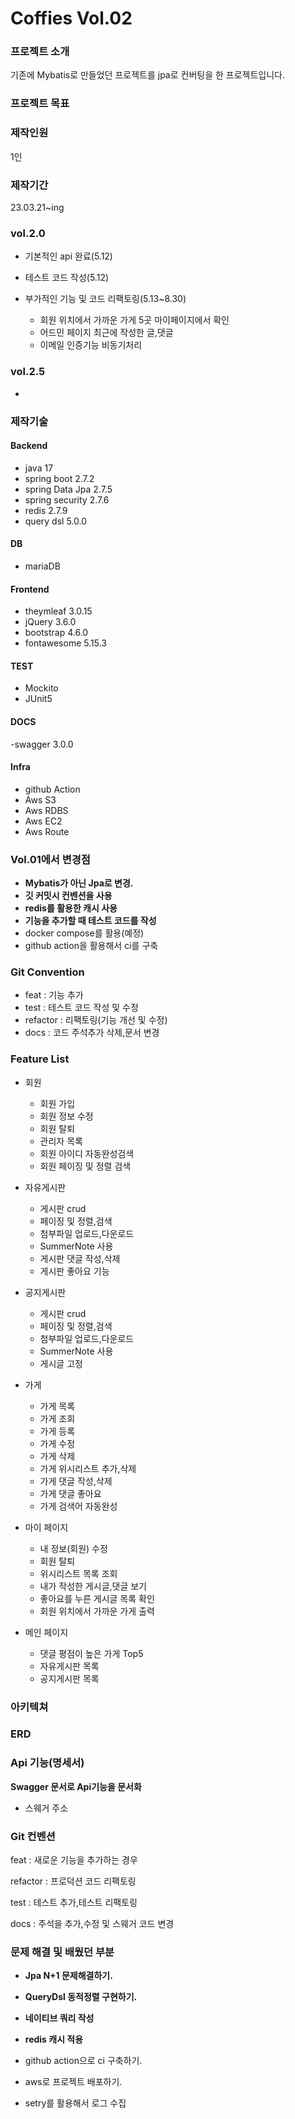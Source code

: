 # Coffies Vol.02

### 프로젝트 소개

 기존에 Mybatis로 만들었던 프로젝트를 jpa로 컨버팅을 한 프로젝트입니다. 

### 프로젝트 목표

### 제작인원
1인

### 제작기간

23.03.21~ing

### vol.2.0

- 기본적인 api 완료(5.12)


- 테스트 코드 작성(5.12)


- 부가적인 기능 및 코드 리팩토링(5.13~8.30)
  - 회원 위치에서 가까운 가게 5곳 마이페이지에서 확인
  - 어드민 페이지 최근에 작성한 글,댓글
  - 이메일 인증기능 비동기처리

### vol.2.5

- 

### 제작기술

#### Backend

- java 17
- spring boot 2.7.2
- spring Data Jpa 2.7.5
- spring security 2.7.6
- redis 2.7.9
- query dsl 5.0.0

#### DB

- mariaDB

#### Frontend

- theymleaf 3.0.15
- jQuery 3.6.0
- bootstrap 4.6.0
- fontawesome 5.15.3

#### TEST

- Mockito
- JUnit5

#### DOCS

-swagger 3.0.0

#### Infra

- github Action
- Aws S3
- Aws RDBS
- Aws EC2
- Aws Route

### Vol.01에서 변경점

- **Mybatis가 아닌 Jpa로 변경.**
- **깃 커밋시 컨벤션을 사용**
- **redis를 활용한 캐시 사용**
- **기능을 추가할 때 테스트 코드를 작성** 
- docker compose를 활용(예정)
- github action을 활용해서 ci를 구축

### Git Convention

- feat : 기능 추가
- test : 테스트 코드 작성 및 수정
- refactor : 리팩토링(기능 개선 및 수정)
- docs : 코드 주석추가 삭제,문서 변경

### Feature List

- 회원
  - 회원 가입
  - 회원 정보 수정
  - 회원 탈퇴
  - 관리자 목록
  - 회원 아이디 자동완성검색
  - 회원 페이징 및 정렬 검색


- 자유게시판
  - 게시판 crud
  - 페이징 및 정렬,검색
  - 첨부파일 업로드,다운로드
  - SummerNote 사용
  - 게시판 댓글 작성,삭제
  - 게시판 좋아요 기능


- 공지게시판
  - 게시판 crud
  - 페이징 및 정렬,검색
  - 첨부파일 업로드,다운로드
  - SummerNote 사용
  - 게시글 고정


- 가게
  - 가게 목록
  - 가게 조회
  - 가게 등록
  - 가게 수정
  - 가게 삭제
  - 가게 위시리스트 추가,삭제
  - 가게 댓글 작성,삭제
  - 가게 댓글 좋아요
  - 가게 검색어 자동완성


- 마이 페이지
  - 내 정보(회원) 수정
  - 회원 탈퇴
  - 위시리스트 목록 조회
  - 내가 작성한 게시글,댓글 보기
  - 좋아요를 누른 게시글 목록 확인
  - 회원 위치에서 가까운 가게 출력


- 메인 페이지
  - 댓글 평점이 높은 가게 Top5 
  - 자유게시판 목록
  - 공지게시판 목록

### 아키텍쳐

### ERD

### Api 기능(명세서)

**Swagger 문서로 Api기능을 문서화**

- 스웨거 주소

### Git 컨벤션

feat : 새로운 기능을 추가하는 경우

refactor : 프로덕션 코드 리팩토링

test : 테스트 추가,테스트 리팩토링

docs : 주석을 추가,수정 및 스웨거 코드 변경

### 문제 해결 및 배웠던 부분

- **Jpa N+1 문제해결하기.**

- **QueryDsl 동적정렬 구현하기.**

- **네이티브 쿼리 작성**

- **redis 캐시 적용**

- github action으로 ci 구축하기.

- aws로 프로젝트 배포하기.

- setry를 활용해서 로그 수집